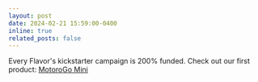 ```yaml
---
layout: post
date: 2024-02-21 15:59:00-0400
inline: true
related_posts: false
---
```


Every Flavor's kickstarter campaign is 200% funded. Check out our first product: <a href="https://www.kickstarter.com/projects/motorgo/motorgo-mini-the-centerpiece-of-your-next-robot" target="_blank" rel="noopener noreferrer">MotoroGo Mini</a>